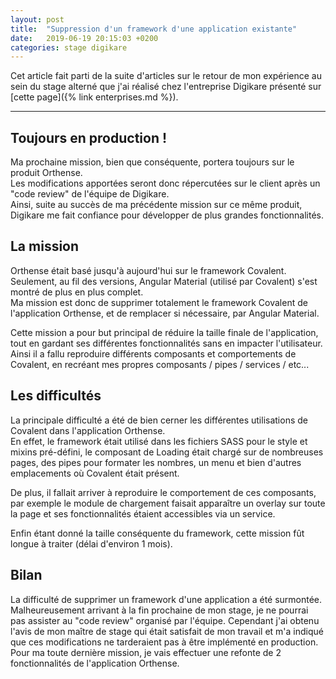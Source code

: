 ```yaml
---
layout: post
title:  "Suppression d'un framework d'une application existante"
date:   2019-06-19 20:15:03 +0200
categories: stage digikare
---
```


Cet article fait parti de la suite d'articles sur le retour de mon expérience au sein du stage alterné que j'ai réalisé chez l'entreprise Digikare présenté sur [cette page]({% link enterprises.md %}).

___

## Toujours en production !

Ma prochaine mission, bien que conséquente, portera toujours sur le produit Orthense.  
Les modifications apportées seront donc répercutées sur le client après un "code review" de l'équipe de Digikare.  
Ainsi, suite au succès de ma précédente mission sur ce même produit, Digikare me fait confiance pour développer de plus grandes fonctionnalités.

## La mission

Orthense était basé jusqu'à aujourd'hui sur le framework Covalent. Seulement, au fil des versions, Angular Material (utilisé par Covalent) s'est montré de plus en plus complet.  
Ma mission est donc de supprimer totalement le framework Covalent de l'application Orthense, et de remplacer si nécessaire, par Angular Material.  

Cette mission a pour but principal de réduire la taille finale de l'application, tout en gardant ses différentes fonctionnalités sans en impacter l'utilisateur. Ainsi il a fallu reproduire différents composants et comportements de Covalent, en recréant mes propres composants / pipes / services / etc...

## Les difficultés

La principale difficulté a été de bien cerner les différentes utilisations de Covalent dans l'application Orthense.  
En effet, le framework était utilisé dans les fichiers SASS pour le style et mixins pré-défini, le composant de Loading était chargé sur de nombreuses pages, des pipes pour formater les nombres, un menu et bien d'autres emplacements où Covalent était présent.  

De plus, il fallait arriver à reproduire le comportement de ces composants, par exemple le module de chargement faisait apparaître un overlay sur toute la page et ses fonctionnalités étaient accessibles via un service.

Enfin étant donné la taille conséquente du framework, cette mission fût longue à traiter (délai d'environ 1 mois).

## Bilan

La difficulté de supprimer un framework d'une application a été surmontée. Malheureusement arrivant à la fin prochaine de mon stage, je ne pourrai pas assister au "code review" organisé par l'équipe. Cependant j'ai obtenu l'avis de mon maître de stage qui était satisfait de mon travail et m'a indiqué que ces modifications ne tarderaient pas à être implémenté en production.
Pour ma toute dernière mission, je vais effectuer une refonte de 2 fonctionnalités de l'application Orthense.